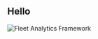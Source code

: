 ## Hello

![Fleet Analytics Framework](https://user-images.githubusercontent.com/112804900/202896620-dada6ab3-7970-4f4a-8504-0534527ddf46.png)
